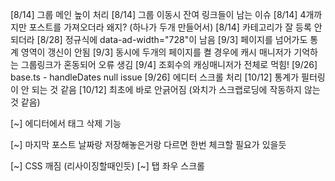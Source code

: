 [8/14] 그룹 메인 높이 처리
[8/14] 그룹 이동시 잔여 링크들이 남는 이슈
[8/14] 4개까지만 포스트를 가져오더라 왜지? (하나가 두개 만들어서)
[8/14] 카테고리가 잘 등록 안되더라
[8/28] 정규식에 data-ad-width="728"이 남음
[9/3] 페이지를 넘어가도 통계 영역이 갱신이 안됨
[9/3] 동시에 두개의 페이지를 켤 경우에 캐시 매니저가 기억하는 그룹링크가 혼동되어 오류 생김
[9/4] 조회수의 캐싱매니저가 전체로 먹힘!
[9/26] base.ts - handleDates null issue
[9/26] 에디터 스크롤 처리
[10/12] 통계가 필터링이 안 되는 것 같음
[10/12] 최초에 바로 안긁어짐 (와치가 스크랩로딩에 작동하지 않는 것 같음)

[~] 에디터에서 태그 삭제 기능

[~] 마지막 포스트 날짜랑 저장해놓은거랑 다르면 한번 체크할 필요가 있을듯

[~] CSS 깨짐 (리사이징할때인듯)
[~] 탭 좌우 스크롤
